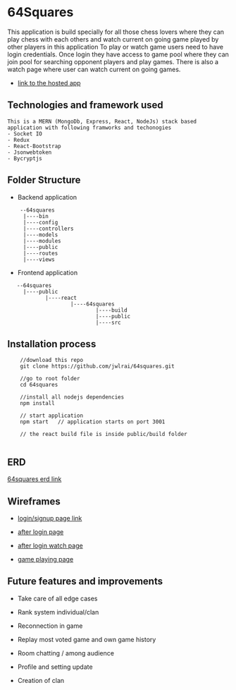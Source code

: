 # 64Squares

This application is build specially for all those chess lovers where they can play chess with each others and watch
current on going game played by other players in this application
To play or watch game users need to have login credentials. Once login they have access to game pool where they can join pool for searching opponent players and play games. There is also a watch page where user can watch current on going games.
- [ link to the hosted app ](https://squares64.herokuapp.com)

## Technologies and framework used

```
This is a MERN (MongoDb, Express, React, NodeJs) stack based application with following framworks and techonogies
- Socket IO
- Redux
- React-Bootstrap
- Jsonwebtoken
- Bycryptjs
```

## Folder Structure

- Backend application 
```
    --64squares
     |----bin
     |----config
     |----controllers
     |----models
     |----modules
     |----public
     |----routes
     |----views
```
- Frontend application
```
   --64squares
     |----public
            |----react
                    |----64squares
                            |----build
                            |----public
                            |----src
```

## Installation process

```
    //download this repo
    git clone https://github.com/jwlrai/64squares.git

    //go to root folder 
    cd 64squares

    //install all nodejs dependencies
    npm install 

    // start application
    npm start   // application starts on port 3001

    // the react build file is inside public/build folder


```

## ERD

[ 64squares erd link ](https://github.com/jwlrai/64squares/blob/master/erd/erd.png)

## Wireframes

- [ login/signup page link ](https://github.com/jwlrai/64squares/blob/master/wireframes/home%20page-login-singup.png)

- [ after login page ](https://github.com/jwlrai/64squares/blob/master/wireframes/after%20login-home%20page.png)

- [ after login watch page ](https://github.com/jwlrai/64squares/blob/master/wireframes/after%20login-%20watch%20page.png)

- [ game playing page ](https://github.com/jwlrai/64squares/blob/master/wireframes/game%20playing%20page.png)

## Future features and improvements 

- Take care of all edge cases

- Rank system individual/clan

- Reconnection in game

- Replay most voted game and own game history

- Room chatting / among audience

- Profile and setting update

- Creation of clan 

